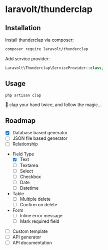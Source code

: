# laravolt/thunderclap

## Installation

Install thunderclap via composer:

```bash
composer require laravolt/thunderclap
```
Add service provider:

```php
Laravolt\Thunderclap\ServiceProvider::class,
```

## Usage

```bash
php artisan clap
```

:clap: clap your hand twice, and follow the magic...


## Roadmap

- [x] Database based generator
- [ ] JSON file based generator
- [ ] Relationship
- Field Type
	- [x] Text
	- [ ] Textarea
	- [ ] Select
	- [ ] Checkbox
	- [ ] Date
	- [ ] Datetime
- Table
	- [ ] Multiple delete
	- [ ] Confirm on delete
- Form
	- [ ] Inline error message
	- [ ] Mark required field
- [ ] Custom template
- [ ] API generator
- [ ] API documentation